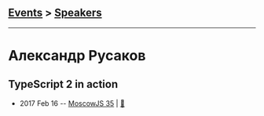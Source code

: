## [Events](../README.md) > [Speakers](../speakers.md)
---

# Александр Русаков

## TypeScript 2 in action
- 2017 Feb 16 -- [MoscowJS 35](https://youtu.be/W4Eboykd8XY?t=5640)  | [:notebook:](https://www.slideshare.net/moscowjs/typescript-2-in-action-72453488)  
